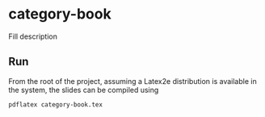 # category-book

Fill description

## Run

From the root of the project, assuming a Latex2e distribution is available in the system, the slides can be compiled using

```
pdflatex category-book.tex
```

